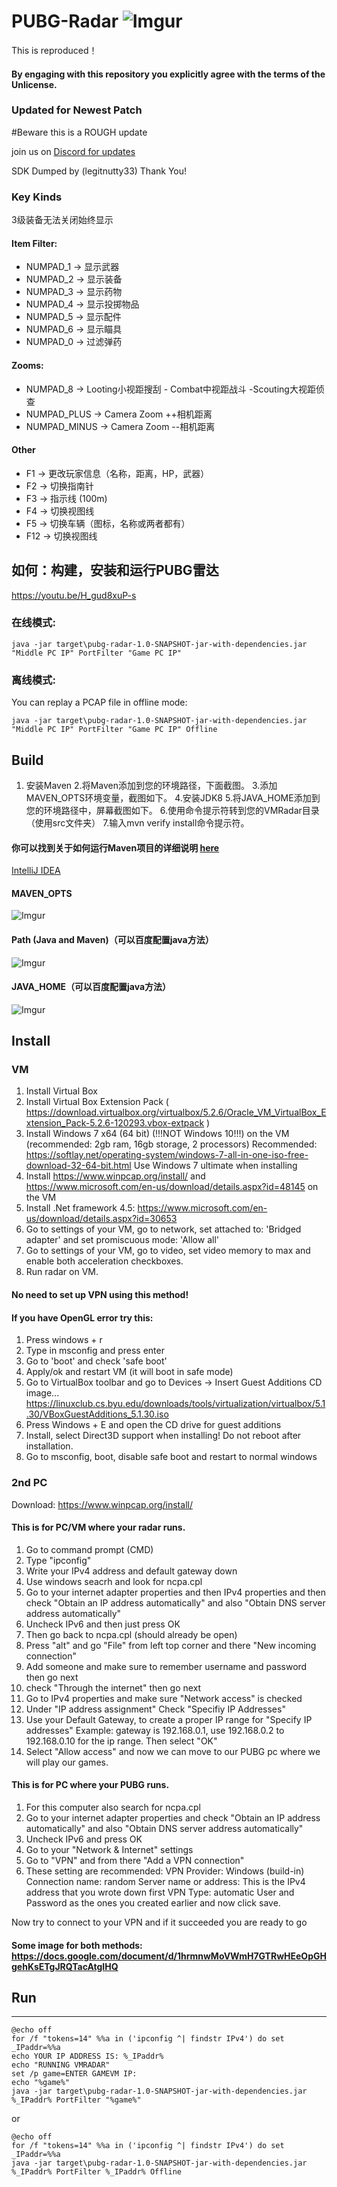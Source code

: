 # PUBG-Radar ![Imgur](https://i.imgur.com/WHUDRjh.png)


This is reproduced！

#### By engaging with this repository you explicitly agree with the terms of the Unlicense.

### Updated for Newest Patch

#Beware this is a ROUGH update

join us on [Discord for updates](https://discord.me/radarproject)

SDK Dumped by (legitnutty33) Thank You!


### Key Kinds
3级装备无法关闭始终显示

#### Item Filter:
* NUMPAD_1 -> 显示武器
* NUMPAD_2 -> 显示装备
* NUMPAD_3 -> 显示药物
* NUMPAD_4 -> 显示投掷物品
* NUMPAD_5 -> 显示配件
* NUMPAD_6 -> 显示瞄具
* NUMPAD_0 -> 过滤弹药

#### Zooms:
* NUMPAD_8 -> Looting小视距搜刮 - Combat中视距战斗 -Scouting大视距侦查
* NUMPAD_PLUS ->  Camera Zoom ++相机距离
* NUMPAD_MINUS -> Camera Zoom --相机距离

#### Other
* F1 -> 更改玩家信息（名称，距离，HP，武器）
* F2 -> 切换指南针
* F3 -> 指示线 (100m)
* F4 -> 切换视图线
* F5 -> 切换车辆（图标，名称或两者都有）
* F12 -> 切换视图线


## 如何：构建，安装和运行PUBG雷达
https://youtu.be/H_gud8xuP-s

### 在线模式:
`java -jar target\pubg-radar-1.0-SNAPSHOT-jar-with-dependencies.jar "Middle PC IP" PortFilter "Game PC IP"`

### 离线模式:
You can replay a PCAP file in offline mode:

`java -jar target\pubg-radar-1.0-SNAPSHOT-jar-with-dependencies.jar "Middle PC IP" PortFilter "Game PC IP" Offline`


## Build

1. 安装Maven
2.将Maven添加到您的环境路径，下面截图。
3.添加MAVEN_OPTS环境变量，截图如下。
4.安装JDK8
5.将JAVA_HOME添加到您的环境路径中，屏幕截图如下。
6.使用命令提示符转到您的VMRadar目录（使用src文件夹）
7.输入mvn verify install命令提示符。
#### 你可以找到关于如何运行Maven项目的详细说明 [here](https://maven.apache.org/run.html)

[IntelliJ IDEA](https://www.jetbrains.com/idea/?fromMenu)

#### MAVEN_OPTS
![Imgur](https://i.imgur.com/aWCdgUX.png)

#### Path (Java and Maven)（可以百度配置java方法）
![Imgur](https://i.imgur.com/hSCYrCM.png)

#### JAVA_HOME（可以百度配置java方法）
![Imgur](https://i.imgur.com/4zT1YNR.png)

## Install

### VM

1. Install Virtual Box
2. Install Virtual Box Extension Pack ( https://download.virtualbox.org/virtualbox/5.2.6/Oracle_VM_VirtualBox_Extension_Pack-5.2.6-120293.vbox-extpack )
3. Install Windows 7  x64 (64 bit) (!!!NOT Windows 10!!!) on the VM (recommended: 2gb ram, 16gb storage, 2 processors)
Recommended: https://softlay.net/operating-system/windows-7-all-in-one-iso-free-download-32-64-bit.html
Use Windows 7 ultimate when installing
4. Install https://www.winpcap.org/install/ and https://www.microsoft.com/en-us/download/details.aspx?id=48145 on the VM
5. Install .Net framework 4.5: https://www.microsoft.com/en-us/download/details.aspx?id=30653
6. Go to settings of your VM, go to network, set attached to: 'Bridged adapter' and set promiscuous mode: 'Allow all'
7. Go to settings of your VM, go to video, set video memory to max and enable both acceleration checkboxes.
8. Run radar on VM.

#### No need to set up VPN using this method!

#### If you have OpenGL error try this:

1. Press windows + r
2. Type in msconfig and press enter
3. Go to 'boot' and check 'safe boot'
4. Apply/ok and restart VM (it will boot in safe mode)
5. Go to VirtualBox toolbar and go to Devices -> Insert Guest Additions CD image... https://linuxclub.cs.byu.edu/downloads/tools/virtualization/virtualbox/5.1.30/VBoxGuestAdditions_5.1.30.iso
6. Press Windows + E and open the CD drive for guest additions
7. Install, select Direct3D support when installing! Do not reboot after installation.
8. Go to msconfig, boot, disable safe boot and restart to normal windows

### 2nd PC

Download:
https://www.winpcap.org/install/

#### This is for PC/VM where your radar runs.
1. Go to command prompt (CMD) 
2. Type "ipconfig"
3. Write your IPv4 address and default gateway down
4. Use windows seacrh and look for ncpa.cpl
5. Go to your internet adapter properties and then IPv4 properties and then check "Obtain an IP address automatically" and also "Obtain DNS server address automatically"
6. Uncheck IPv6 and then just press OK
7. Then go back to ncpa.cpl (should already be open)
8. Press "alt" and go "File" from left top corner and there "New incoming connection"
9. Add someone and make sure to remember username and password then go next
10. check "Through the internet" then go next
11. Go to IPv4 properties and make sure "Network access" is checked
12. Under "IP address assignment" Check "Specifiy IP Addresses" 
13. Use your Default Gateway, to create a proper IP range for "Specify IP addresses" Example: gateway is 192.168.0.1, use 192.168.0.2 to 192.168.0.10 for the ip range. Then select "OK" 
14. Select "Allow access" and now we can move to our PUBG pc where we will play our games.

#### This is for PC where your PUBG runs.
1. For this computer also search for ncpa.cpl
2. Go to your internet adapter properties and check "Obtain an IP address automatically" and also "Obtain DNS server address automatically"
3. Uncheck IPv6 and press OK
4. Go to your "Network & Internet" settings
5. Go to "VPN" and from there "Add a VPN connection"
6. These setting are recommended: 
VPN Provider: Windows (build-in)
Connection name: random
Server name or address: This is the IPv4 address that you wrote down first
VPN Type: automatic
User and Password as the ones you created earlier and now click save.

Now try to connect to your VPN and if it succeeded you are ready to go

#### Some image for both methods: https://docs.google.com/document/d/1hrmnwMoVWmH7GTRwHEeOpGHgehKsETgJRQTacAtgIHQ

## Run
-----------------

```
@echo off
for /f "tokens=14" %%a in ('ipconfig ^| findstr IPv4') do set _IPaddr=%%a
echo YOUR IP ADDRESS IS: %_IPaddr%
echo "RUNNING VMRADAR"
set /p game=ENTER GAMEVM IP:
echo "%game%"
java -jar target\pubg-radar-1.0-SNAPSHOT-jar-with-dependencies.jar %_IPaddr% PortFilter "%game%"
```
or

```
@echo off
for /f "tokens=14" %%a in ('ipconfig ^| findstr IPv4') do set _IPaddr=%%a
java -jar target\pubg-radar-1.0-SNAPSHOT-jar-with-dependencies.jar %_IPaddr% PortFilter %_IPaddr% Offline

```
